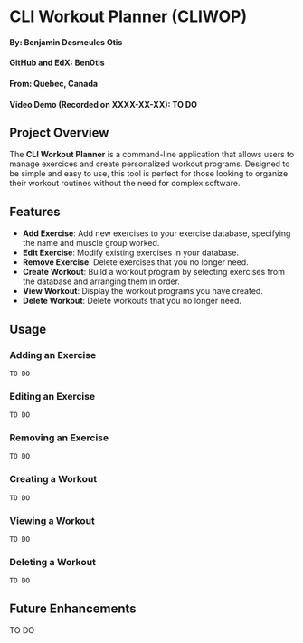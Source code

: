 # CLI Workout Planner (CLIWOP)
#### By: Benjamin Desmeules Otis
#### GitHub and EdX: Ben0tis
#### From: Quebec, Canada
#### Video Demo (Recorded on XXXX-XX-XX): TO DO

## Project Overview

The **CLI Workout Planner** is a command-line application that allows users to manage exercices and create personalized workout programs. Designed to be simple and easy to use, this tool is perfect for those looking to organize their workout routines without the need for complex software.

## Features

- **Add Exercise**: Add new exercises to your exercise database, specifying the name and muscle group worked.
- **Edit Exercise**: Modify existing exercises in your database.
- **Remove Exercise**: Delete exercises that you no longer need.
- **Create Workout**: Build a workout program by selecting exercises from the database and arranging them in order.
- **View Workout**: Display the workout programs you have created.
- **Delete Workout**: Delete workouts that you no longer need.

## Usage

### Adding an Exercise
```
TO DO
```
### Editing an Exercise
```
TO DO
```
### Removing an Exercise
```
TO DO
```
### Creating a Workout
```
TO DO
```
### Viewing a Workout
```
TO DO
```
### Deleting a Workout
```
TO DO
```

## Future Enhancements
TO DO
